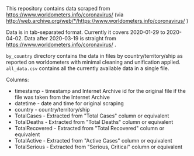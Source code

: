 This repository contains data scraped from https://www.worldometers.info/coronavirus/ (via http://web.archive.org/web/*/https://www.worldometers.info/coronavirus/ )

Data is in tab-separated format. Currently it covers 2020-01-29 to 2020-04-02.
Data after 2020-03-19 is straight from  https://www.worldometers.info/coronavirus/ .

`by_country` directory contains the data in files by country/territory/ship as reported on worldometers with minimal cleaning and unification applied.
`all_data.csv` contains all the currently available data in a single file.

Columns:
* timestamp - timestamp and Internet Archive id for the original file if the file was taken from the Internet Archive
* datetime  - date and time for original scraping
* country	- country/territory/ship
* TotalCases	- Extracted from "Total Cases" column or equivalent
* TotalDeaths	- Extracted from "Total Deaths" column or equivalent
* TotalRecovered	- Extracted from "Total Recovered" column or equivalent
* TotalActive	- Extracted from "Active Cases" column or equivalent
* TotalSerious	- Extracted from "Serious, Critical" column or equivalent
